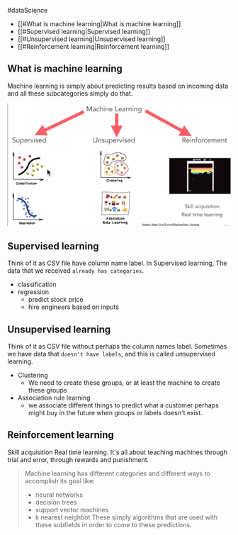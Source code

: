 #dataScience 

- [[#What is machine learning|What is machine learning]]
- [[#Supervised learning|Supervised learning]]
- [[#Unsupervised learning|Unsupervised learning]]
- [[#Reinforcement learning|Reinforcement learning]]

## What is machine learning
Machine learning is simply about predicting results based on incoming data and all these subcategories simply do that.

![](Pasted%20image%2020240504174041.png)

## Supervised learning
Think of it as CSV file have column name label.
In Supervised learning, The data that we received `already has categories`.
- classification
- regression
	- predict stock price
	- hire engineers based on inputs
## Unsupervised learning
Think of it as CSV file without perhaps the column names label.
Sometimes we have data that `doesn't have labels`, and this is called unsupervised learning.
- Clustering
	- We need to create these groups, or at least the machine to create these groups
- Association rule learning
	- we associate different things to predict what a customer perhaps might buy in the future when groups or labels doesn't exist.
	
## Reinforcement learning
Skill acquisition Real time learning.
It's all about teaching machines through trial and error, through rewards and punishment.

> Machine learning has different categories and different ways to accomplish its goal like:
> - neural networks
> - decision trees
> - support vector machines
> - k nearest neighbot
>These simply algorithms that are used with these subfields in order to come to these predictions.
	


